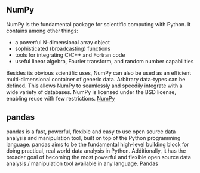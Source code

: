## NumPy
NumPy is the fundamental package for scientific computing with Python. It contains among other things:

* a powerful N-dimensional array object
* sophisticated (broadcasting) functions
* tools for integrating C/C++ and Fortran code
* useful linear algebra, Fourier transform, and random number capabilities

Besides its obvious scientific uses, NumPy can also be used as an efficient multi-dimensional container of generic data. Arbitrary data-types can be defined. This allows NumPy to seamlessly and speedily integrate with a wide variety of databases.
NumPy is licensed under the BSD license, enabling reuse with few restrictions.
[NumPy](https://numpy.org/)

## pandas
pandas is a fast, powerful, flexible and easy to use open source data analysis and manipulation tool,
built on top of the Python programming language.
pandas aims to be the fundamental high-level building block for doing practical, real world data analysis in Python. Additionally, it has the broader goal of becoming the most powerful and flexible open source data analysis / manipulation tool available in any language.
[Pandas](https://pandas.pydata.org/about/)

